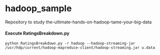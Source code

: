 # hadoop_sample
Repository to study the-ultimate-hands-on-hadoop-tame-your-big-data

#### Execute  RatingsBreakdown.py
```
python RatingsBreakdown.py -r hadoop --hadoop-streaming-jar /usr/hdp/current/hadoop-mapreduce-client/hadoop-streaming.jar u.data
```
